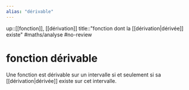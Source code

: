 ```yaml
---
alias: "dérivable"
---
```

up::[[fonction]], [[dérivation]]
title::"fonction dont la [[dérivation|dérivée]] existe"
#maths/analyse #no-review 
# fonction dérivable

Une fonction est dérivable sur un intervalle si et seulement si sa [[dérivation|dérivée]] existe sur cet intervalle.

